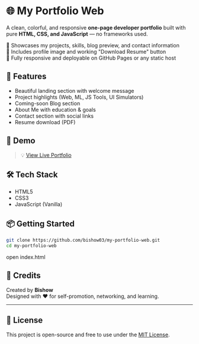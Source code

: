 # 🌐 My Portfolio Web

A clean, colorful, and responsive **one-page developer portfolio** built with pure **HTML, CSS, and JavaScript** — no frameworks used.

🔹 Showcases my projects, skills, blog preview, and contact information  
🔹 Includes profile image and working "Download Resume" button  
🔹 Fully responsive and deployable on GitHub Pages or any static host

## 📁 Features

- Beautiful landing section with welcome message
- Project highlights (Web, ML, JS Tools, UI Simulators)
- Coming-soon Blog section
- About Me with education & goals
- Contact section with social links
- Resume download (PDF)

## 🚀 Demo

> 💡 [View Live Portfolio](https://bishow03.github.io/my-portfolio-web/)

## 🛠️ Tech Stack

- HTML5  
- CSS3  
- JavaScript (Vanilla)

## 📦 Getting Started

```bash
git clone https://github.com/bishow03/my-portfolio-web.git
cd my-portfolio-web
```
open index.html


## 📌 Credits

Created by **Bishow**  
Designed with ❤️ for self-promotion, networking, and learning.

---

## 📜 License

This project is open-source and free to use under the [MIT License](LICENSE).
